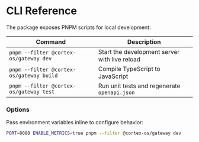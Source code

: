 # CLI Reference

The package exposes PNPM scripts for local development:

| Command | Description |
|---------|-------------|
| `pnpm --filter @cortex-os/gateway dev` | Start the development server with live reload |
| `pnpm --filter @cortex-os/gateway build` | Compile TypeScript to JavaScript |
| `pnpm --filter @cortex-os/gateway test` | Run unit tests and regenerate `openapi.json` |

### Options
Pass environment variables inline to configure behavior:
```bash
PORT=8080 ENABLE_METRICS=true pnpm --filter @cortex-os/gateway dev
```
